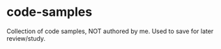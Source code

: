 # code-samples

Collection of code samples, NOT authored by me.
Used to save for later review/study.
